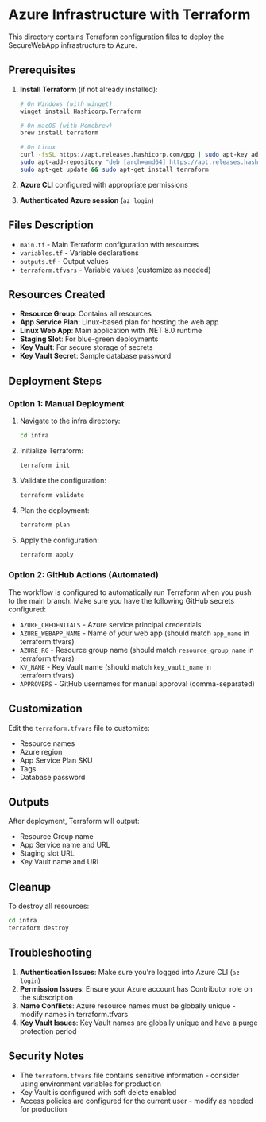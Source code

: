 # Azure Infrastructure with Terraform

This directory contains Terraform configuration files to deploy the SecureWebApp infrastructure to Azure.

## Prerequisites

1. **Install Terraform** (if not already installed):
   ```bash
   # On Windows (with winget)
   winget install Hashicorp.Terraform
   
   # On macOS (with Homebrew)
   brew install terraform
   
   # On Linux
   curl -fsSL https://apt.releases.hashicorp.com/gpg | sudo apt-key add -
   sudo apt-add-repository "deb [arch=amd64] https://apt.releases.hashicorp.com $(lsb_release -cs) main"
   sudo apt-get update && sudo apt-get install terraform
   ```

2. **Azure CLI** configured with appropriate permissions
3. **Authenticated Azure session** (`az login`)

## Files Description

- `main.tf` - Main Terraform configuration with resources
- `variables.tf` - Variable declarations
- `outputs.tf` - Output values
- `terraform.tfvars` - Variable values (customize as needed)

## Resources Created

- **Resource Group**: Contains all resources
- **App Service Plan**: Linux-based plan for hosting the web app
- **Linux Web App**: Main application with .NET 8.0 runtime
- **Staging Slot**: For blue-green deployments
- **Key Vault**: For secure storage of secrets
- **Key Vault Secret**: Sample database password

## Deployment Steps

### Option 1: Manual Deployment

1. Navigate to the infra directory:
   ```bash
   cd infra
   ```

2. Initialize Terraform:
   ```bash
   terraform init
   ```

3. Validate the configuration:
   ```bash
   terraform validate
   ```

4. Plan the deployment:
   ```bash
   terraform plan
   ```

5. Apply the configuration:
   ```bash
   terraform apply
   ```

### Option 2: GitHub Actions (Automated)

The workflow is configured to automatically run Terraform when you push to the main branch. Make sure you have the following GitHub secrets configured:

- `AZURE_CREDENTIALS` - Azure service principal credentials
- `AZURE_WEBAPP_NAME` - Name of your web app (should match `app_name` in terraform.tfvars)
- `AZURE_RG` - Resource group name (should match `resource_group_name` in terraform.tfvars)
- `KV_NAME` - Key Vault name (should match `key_vault_name` in terraform.tfvars)
- `APPROVERS` - GitHub usernames for manual approval (comma-separated)

## Customization

Edit the `terraform.tfvars` file to customize:

- Resource names
- Azure region
- App Service Plan SKU
- Tags
- Database password

## Outputs

After deployment, Terraform will output:

- Resource Group name
- App Service name and URL
- Staging slot URL
- Key Vault name and URI

## Cleanup

To destroy all resources:

```bash
cd infra
terraform destroy
```

## Troubleshooting

1. **Authentication Issues**: Make sure you're logged into Azure CLI (`az login`)
2. **Permission Issues**: Ensure your Azure account has Contributor role on the subscription
3. **Name Conflicts**: Azure resource names must be globally unique - modify names in terraform.tfvars
4. **Key Vault Issues**: Key Vault names are globally unique and have a purge protection period

## Security Notes

- The `terraform.tfvars` file contains sensitive information - consider using environment variables for production
- Key Vault is configured with soft delete enabled
- Access policies are configured for the current user - modify as needed for production